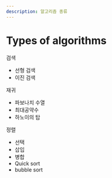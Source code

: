 ```yaml
---
description: 알고리즘 종류
---
```


# Types of algorithms

검색

* 선형 검색
* 이진 검색

재귀

* 파보나치 수열
* 최대공약수
* 하노이의 탑

정렬

* 선택
* 삽입
* 병합
* Quick sort
* bubble sort

